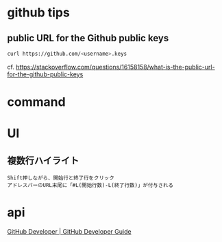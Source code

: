 # github tips

## public URL for the Github public keys
```sh
curl https://github.com/<username>.keys
```
cf. https://stackoverflow.com/questions/16158158/what-is-the-public-url-for-the-github-public-keys

# command


# UI

## 複数行ハイライト
```
Shift押しながら、開始行と終了行をクリック
アドレスバーのURL末尾に「#L(開始行数)-L(終了行数)」が付与される
```

# api

[GitHub Developer | GitHub Developer Guide](https://developer.github.com/)
